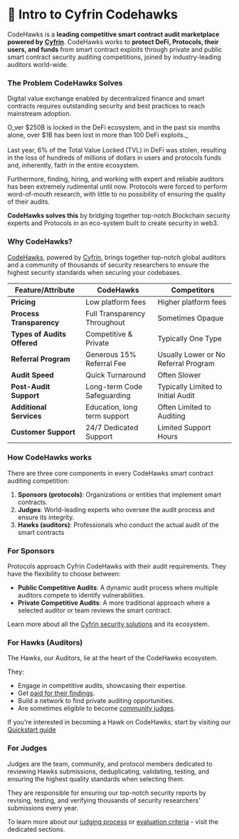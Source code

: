 # 👋 Intro to Cyfrin Codehawks

CodeHawks is a **leading competitive smart contract audit marketplace powered by** [**Cyfrin**](https://cyfrin.io). CodeHawks works to **protect DeFi, Protocols, their users, and funds** from smart contract exploits through private and public smart contract security auditing competitions, joined by industry-leading auditors world-wide.

### The Problem CodeHawks Solves

Digital value exchange enabled by decentralized finance and smart contracts requires outstanding security and best practices to reach mainstream adoption.&#x20;

O_ver $250B is locked in the DeFi ecosystem, and in the past six months alone, over $1B has been lost in more than 100 DeFi exploits._ \
\
Last year, 6% of the Total Value Locked (TVL) in DeFi was stolen, resulting in the loss of hundreds of millions of dollars in users and protocols funds and, inherently, faith in the entire ecosystem.

Furthermore, finding, hiring, and working with expert and reliable auditors has been extremely rudimental until now. Protocols were forced to perform word-of-mouth research, with little to no possibility of ensuring the quality of their audits.&#x20;

**CodeHawks solves this** by bridging together top-notch Blockchain security experts and Protocols in an eco-system built to create security in web3.&#x20;

### Why CodeHawks?

[CodeHawks](https://codehawks.com), powered by [Cyfrin](https://cyfrin.io), brings together top-notch global auditors and a community of thousands of security researchers to ensure the highest security standards when securing your codebases.&#x20;

| Feature/Attribute           | CodeHawks                    | Competitors                          |
| --------------------------- | ---------------------------- | ------------------------------------ |
| **Pricing**                 | Low platform fees            | Higher platform fees                 |
| **Process Transparency**    | Full Transparency Throughout | Sometimes Opaque                     |
| **Types of Audits Offered** | Competitive & Private        | Typically One Type                   |
| **Referral Program**        | Generous 15% Referral Fee    | Usually Lower or No Referral Program |
| **Audit Speed**             | Quick Turnaround             | Often Slower                         |
| **Post-Audit Support**      | Long-term Code Safeguarding  | Typically Limited to Initial Audit   |
| **Additional Services**     | Education, long term support | Often Limited to Auditing            |
| **Customer Support**        | 24/7 Dedicated Support       | Limited Support Hours                |

### How CodeHawks works

There are three core components in every CodeHawks smart contract auditing competition:

1. **Sponsors (protocols)**: Organizations or entities that implement smart contracts.
2. **Judges**: World-leading experts who oversee the audit process and ensure its integrity.
3. **Hawks (auditors)**: Professionals who conduct the actual audit of the smart contracts

### For Sponsors

Protocols approach Cyfrin CodeHawks with their audit requirements. They have the flexibility to choose between:

* **Public  Competitive Audits**: A dynamic audit process where multiple auditors compete to identify vulnerabilities.
* **Private Competitive Audits**: A more traditional approach where a selected auditor or team reviews the smart contract.

Learn more about all the [Cyfrin security solutions](https://cyfrin.io/pricing) and its ecosystem.

### For Hawks (Auditors)

The Hawks, our Auditors, lie at the heart of the CodeHawks ecosystem.&#x20;

They:

* Engage in competitive audits, showcasing their expertise.
* Get [paid for their findings](hawks-auditors/payouts.md).
* Build a network to find private auditing opportunities.
* Are sometimes eligible to become [community judges](broken-reference).

If you're interested in becoming a Hawk on CodeHawks, start by visiting our [Quickstart guide](hawks-auditors/quick-start.md)

### For Judges

Judges are the team, community, and protocol members dedicated to reviewing Hawks submissions, deduplicating, validating, testing, and ensuring the highest quality standards when selecting them.

They are responsible for ensuring our top-notch security reports by revising, testing, and verifying thousands of security researchers' submissions every year.

To learn more about our [judging process](judging/the-judging-process.md) or [evaluation criteria](judging/disqualification-criteria.md) - visit the dedicated sections.



